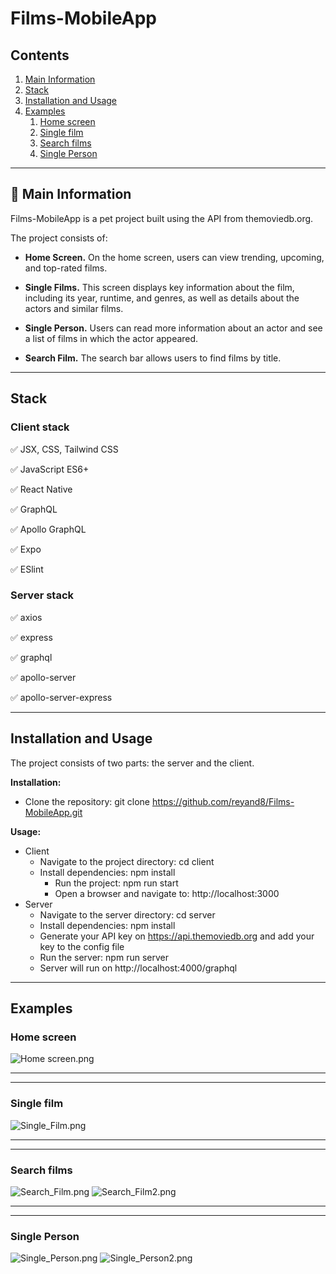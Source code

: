 # Films-MobileApp

## Contents
1. [Main Information](#📜-Main-Information)
2. [Stack](#Stack)
3. [Installation and Usage](#Installation-and-Usage)
4. [Examples](#Examples)
    1. [Home screen](#Home-screen)
    2. [Single film](#Single-film)
    3. [Search films](#Search-films)
    4. [Single Person](#Single-Person)


____

## 📜 Main Information

Films-MobileApp is a pet project built using the API from themoviedb.org.

The project consists of:
- **Home Screen.** On the home screen, users can view trending, upcoming, and top-rated films.

- **Single Films.** This screen displays key information about the film, including its year, 
runtime, and genres, as well as details about the actors and similar films.

- **Single Person.** Users can read more information about an actor and see a list of films 
in which the actor appeared.

- **Search Film.** The search bar allows users to find films by title.

____

## Stack

### Client stack

✅ JSX, CSS, Tailwind CSS

✅ JavaScript ES6+

✅ React Native

✅ GraphQL

✅ Apollo GraphQL

✅ Expo

✅ ESlint

### Server stack

✅ axios

✅ express

✅ graphql

✅ apollo-server

✅ apollo-server-express

____

## Installation and Usage

The project consists of two parts: the server and the client.

**Installation:**

* Clone the repository: git clone https://github.com/reyand8/Films-MobileApp.git

**Usage:**

* Client
    - Navigate to the project directory: cd client
    - Install dependencies: npm install
        - Run the project: npm run start
        - Open a browser and navigate to: http://localhost:3000
* Server
    - Navigate to the server directory: cd server
    - Install dependencies: npm install
    - Generate your API key on https://api.themoviedb.org
      and add your key to the config file
    - Run the server: npm run server
    - Server will run on http://localhost:4000/graphql

____

## Examples


### Home screen

![Home screen.png](readmeScr/Home_screen.png)

____
____

### Single film

![Single_Film.png](readmeScr/Single_Film.png)

____
____

### Search films

![Search_Film.png](readmeScr/Search_Film.png)
![Search_Film2.png](readmeScr/Search_Film2.png)
____
____

### Single Person

![Single_Person.png](readmeScr/Single_Person.png)
![Single_Person2.png](readmeScr/Single_Person2.png)
